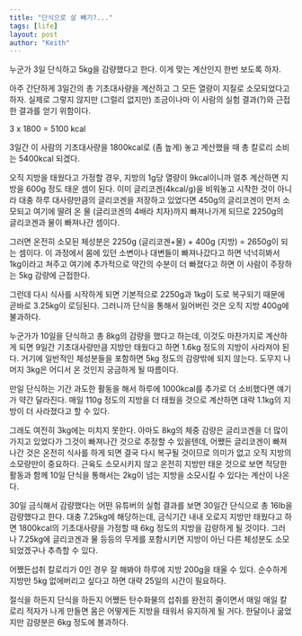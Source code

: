 ```yaml
---
title: "단식으로 살 빼기?..."
tags: [life]
layout: post
author: "Keith"
---
```


누군가 3일 단식하고 5kg을 감량했다고 한다. 이게 맞는 계산인지 한번 보도록 하자.

아주 간단하게 3일간의 총 기초대사량을 계산하고 그 모든 열량이 지질로 소모되었다고 하자. 실제로 그렇지 않지만 (그럴리 없지만) 조금이나마 이 사람의 실험 결과(?)와 근접한 결과를 얻기 위함이다.

3 x 1800 = 5100 kcal

3일간 이 사람의 기초대사량을 1800kcal로 (좀 높게) 놓고 계산했을 때 총 칼로리 소비는 5400kcal 되겠다.

오직 지방을 태웠다고 가정할 경우, 지방의 1g당 열량이 9kcal이니까 얼추 계산하면 지방을 600g 정도 태운 셈이 된다. 이미 글리코겐(4kcal/g)을 비워놓고 시작한 것이 아니라 대충 하루 대사량만큼의 글리코겐을 저장하고 있었다면 450g의 글리코겐이 먼저 소모되고 여기에 딸려 온 물 (글리코겐의 4배라 치자)까지 빠져나가게 되므로 2250g의 글리코겐과 물이 빠져나간 셈이다.

그러면 온전히 소모된 체성분은 2250g (글리코겐+물) + 400g (지방) = 2650g이 되는 셈이다. 이 과정에서 몸에 있던 소변이나 대변들이 빠져나갔다고 하면 넉넉히봐서 1kg이라고 쳐주고 여기에 추가적으로 약간의 수분이 더 빠졌다고 하면 이 사람이 주장하는 5kg 감량에 근접한다.

그런데 다시 식사를 시작하게 되면 기본적으로 2250g과 1kg이 도로 복구되기 때문에 곧바로 3.25kg이 로딩된다. 그러니까 단식을 통해서 잃어버린 것은 오직 지방 400g에 불과하다. 

누군가가 10일을 단식하고 총 8kg의 감량을 했다고 하는데, 이것도 마찬가지로 계산하게 되면 9일간 기초대사량만큼 지방만 태웠다고 하면 1.6kg 정도의 지방이 사라져야 된다. 거기에 일반적인 체성분들을 포함하면 5kg 정도의 감량밖에 되지 않는다. 도무지 나머지 3kg은 어디서 온 것인지 궁금하게 될 따름이다.

만일 단식하는 기간 과도한 활동을 해서 하루에 1000kcal를 추가로 더 소비했다면 얘기가 약간 달라진다. 매일 110g 정도의 지방을 더 태웠을 것으로 계산하면 대략 1.1kg의 지방이 더 사라졌다고 할 수 있다.

그래도 여전히 3kg에는 미치지 못한다. 아마도 8kg의 체중 감량은 글리코겐을 더 많이 가지고 있었다가 그것이 빠져나간 것으로 추정할 수 있을텐데, 어쨌든 글리코겐이 빠져나간 것은 온전히 식사를 하게 되면 결국 다시 복구될 것이므로 의미가 없고 오직 지방의 소모량만이 중요하다. 근육도 소모시키지 않고 온전히 지방만 태운 것으로 보면 적당한 활동과 함께 10일 단식을 통해서는 2kg이 넘는 지방을 소모시킬 수 있다는 계산이 나온다.

30일 금식해서 감량했다는 어떤 유튜버의 실험 결과를 보면 30일간 단식으로 총 16lb을 감량했다고 한다. 대충 7.25kg에 해당하는데, 금식기간 내내 오로지 지방만 태웠다고 하면 1800kcal의 기초대사량을 가정할 때 6kg 정도의 지방을 감량하게 될 것이다. 그러나 7.25kg에 글리코겐과 물 등등의 무게를 포함시키면 지방이 아닌 다른 체성분도 소모되었겠구나 추측할 수 있다.

어쨌든섭취 칼로리가 0인 경우 잘 해봐야 하루에 지방 200g을 태울 수 있다. 순수하게 지방만 5kg 없에버리고 싶다고 하면 대략 25일의 시간이 필요하다. 

절식을 하든지 단식을 하든지 어쨌든 탄수화물의 섭취를 완전히 줄이면서 매일 매일 칼로리 적자가 나게 만들면 몸은 어떻게든 지방을 태워서 유지하게 될 거다. 한달이나 굶었지만 감량분은 6kg 정도에 볼과하다.
